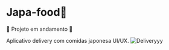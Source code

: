# Japa-food🥡
🚧 Projeto em andamento  🚧

Aplicativo delivery com comidas japonesa  UI/UX.
![Deliveryyy](https://user-images.githubusercontent.com/75590291/141233751-bf675cb5-3a76-453e-b261-708c1547771b.gif)
